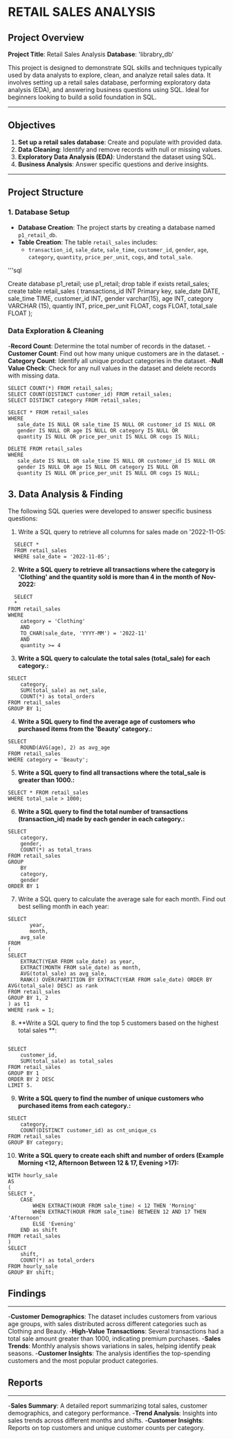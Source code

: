 # RETAIL SALES ANALYSIS

## Project Overview
**Project Title**: Retail Sales Analysis
**Database**: 'librabry_db'

This project is designed to demonstrate SQL skills and techniques typically used by data analysts to explore, clean, and analyze retail sales data. It involves setting up a retail sales database, performing exploratory data analysis (EDA), and answering business questions using SQL. Ideal for beginners looking to build a solid foundation in SQL.

---

## Objectives

1. **Set up a retail sales database**: Create and populate with provided data.  
2. **Data Cleaning**: Identify and remove records with null or missing values.  
3. **Exploratory Data Analysis (EDA)**: Understand the dataset using SQL.  
4. **Business Analysis**: Answer specific questions and derive insights.

---

## Project Structure

### 1. Database Setup


- **Database Creation**: The project starts by creating a database named `p1_retail_db`.
- **Table Creation**: The table `retail_sales` includes:
  - `transaction_id`, `sale_date`, `sale_time`, `customer_id`, `gender`, `age`, `category`, `quantity`, `price_per_unit`, `cogs`, and `total_sale`.
 
'''sql

Create database p1_retail;
use p1_retail;
drop  table if exists retail_sales;
create table retail_sales
	(
		transactions_id INT Primary key, 
        sale_date DATE, 
        sale_time TIME,
        customer_id	INT, 
        gender varchar(15),
        age INT, 
        category VARCHAR (15),
        quantiy INT, 
        price_per_unit FLOAT, 
        cogs FLOAT, 
        total_sale FLOAT
	);

 ### Data Exploration & Cleaning

 -**Record Count**: Determine the total number of records in the dataset.
 -**Customer Count**: Find out how many unique customers are in the dataset.
 -**Category Count**: Identify all unique product categories in the dataset.
 -**Null Value Check**: Check for any null values in the dataset and delete records with missing data.

 ```
 SELECT COUNT(*) FROM retail_sales;
SELECT COUNT(DISTINCT customer_id) FROM retail_sales;
SELECT DISTINCT category FROM retail_sales;

SELECT * FROM retail_sales
WHERE 
    sale_date IS NULL OR sale_time IS NULL OR customer_id IS NULL OR 
    gender IS NULL OR age IS NULL OR category IS NULL OR 
    quantity IS NULL OR price_per_unit IS NULL OR cogs IS NULL;

DELETE FROM retail_sales
WHERE 
    sale_date IS NULL OR sale_time IS NULL OR customer_id IS NULL OR 
    gender IS NULL OR age IS NULL OR category IS NULL OR 
    quantity IS NULL OR price_per_unit IS NULL OR cogs IS NULL;
```

##  **3. Data Analysis & Finding**
  The following SQL queries were developed to answer specific business questions:

   1. Write a SQL query to retrieve all columns for sales made on '2022-11-05:
```
  SELECT *
  FROM retail_sales
  WHERE sale_date = '2022-11-05';
  ```

2. **Write a SQL query to retrieve all transactions where the category is 'Clothing' and the quantity sold is more than 4 in the month of Nov-2022:**

```
  SELECT 
  *
FROM retail_sales
WHERE 
    category = 'Clothing'
    AND 
    TO_CHAR(sale_date, 'YYYY-MM') = '2022-11'
    AND
    quantity >= 4
```

3. **Write a SQL query to calculate the total sales (total_sale) for each category.:**
```
SELECT 
    category,
    SUM(total_sale) as net_sale,
    COUNT(*) as total_orders
FROM retail_sales
GROUP BY 1;
```

4. **Write a SQL query to find the average age of customers who purchased items from the 'Beauty' category.:**
```
SELECT
    ROUND(AVG(age), 2) as avg_age
FROM retail_sales
WHERE category = 'Beauty';
```

5. **Write a SQL query to find all transactions where the total_sale is greater than 1000.:**
```
SELECT * FROM retail_sales
WHERE total_sale > 1000;

```

6. **Write a SQL query to find the total number of transactions (transaction_id) made by each gender in each category.:**
```
SELECT 
    category,
    gender,
    COUNT(*) as total_trans
FROM retail_sales
GROUP 
    BY 
    category,
    gender
ORDER BY 1

```

7. Write a SQL query to calculate the average sale for each month. Find out best selling month in each year:

```
SELECT 
       year,
       month,
    avg_sale
FROM 
(    
SELECT 
    EXTRACT(YEAR FROM sale_date) as year,
    EXTRACT(MONTH FROM sale_date) as month,
    AVG(total_sale) as avg_sale,
    RANK() OVER(PARTITION BY EXTRACT(YEAR FROM sale_date) ORDER BY AVG(total_sale) DESC) as rank
FROM retail_sales
GROUP BY 1, 2
) as t1
WHERE rank = 1;

```

8. **Write a SQL query to find the top 5 customers based on the highest total sales **:

```

SELECT 
    customer_id,
    SUM(total_sale) as total_sales
FROM retail_sales
GROUP BY 1
ORDER BY 2 DESC
LIMIT 5.

```

9. **Write a SQL query to find the number of unique customers who purchased items from each category.:**
```
SELECT 
    category,    
    COUNT(DISTINCT customer_id) as cnt_unique_cs
FROM retail_sales
GROUP BY category;

```

10. **Write a SQL query to create each shift and number of orders (Example Morning <12, Afternoon Between 12 & 17, Evening >17):**
```
WITH hourly_sale
AS
(
SELECT *,
    CASE
        WHEN EXTRACT(HOUR FROM sale_time) < 12 THEN 'Morning'
        WHEN EXTRACT(HOUR FROM sale_time) BETWEEN 12 AND 17 THEN 'Afternoon'
        ELSE 'Evening'
    END as shift
FROM retail_sales
)
SELECT 
    shift,
    COUNT(*) as total_orders    
FROM hourly_sale
GROUP BY shift;

```

## Findings
---
-**Customer Demographics**: The dataset includes customers from various age groups, with sales distributed across different categories such as Clothing and Beauty.
-**High-Value Transactions**: Several transactions had a total sale amount greater than 1000, indicating premium purchases.
-**Sales Trends**: Monthly analysis shows variations in sales, helping identify peak seasons.
-**Customer Insights**: The analysis identifies the top-spending customers and the most popular product categories.
 
## Reports
---
-**Sales Summary**: A detailed report summarizing total sales, customer demographics, and category performance.
-**Trend Analysis**: Insights into sales trends across different months and shifts.
-**Customer Insights**: Reports on top customers and unique customer counts per category.

